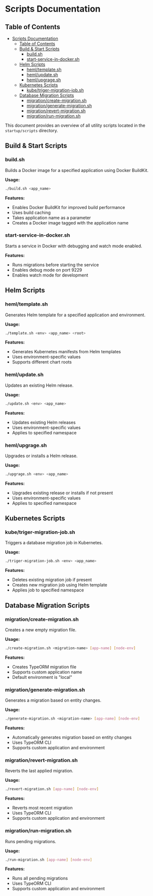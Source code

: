# Scripts Documentation

## Table of Contents

- [Scripts Documentation](#scripts-documentation)
  - [Table of Contents](#table-of-contents)
  - [Build \& Start Scripts](#build--start-scripts)
    - [build.sh](#buildsh)
    - [start-service-in-docker.sh](#start-service-in-dockersh)
  - [Helm Scripts](#helm-scripts)
    - [heml/template.sh](#hemltemplatesh)
    - [heml/update.sh](#hemlupdatesh)
    - [heml/upgrage.sh](#hemlupgragesh)
  - [Kubernetes Scripts](#kubernetes-scripts)
    - [kube/triger-migration-job.sh](#kubetriger-migration-jobsh)
  - [Database Migration Scripts](#database-migration-scripts)
    - [migration/create-migration.sh](#migrationcreate-migrationsh)
    - [migration/generate-migration.sh](#migrationgenerate-migrationsh)
    - [migration/revert-migration.sh](#migrationrevert-migrationsh)
    - [migration/run-migration.sh](#migrationrun-migrationsh)

This document provides an overview of all utility scripts located in the `startup/scripts` directory.

## Build & Start Scripts

### build.sh

Builds a Docker image for a specified application using Docker BuildKit.

**Usage:**

```bash
./build.sh <app_name>
```

**Features:**

- Enables Docker BuildKit for improved build performance
- Uses build caching
- Takes application name as a parameter
- Creates a Docker image tagged with the application name

### start-service-in-docker.sh

Starts a service in Docker with debugging and watch mode enabled.

**Features:**

- Runs migrations before starting the service
- Enables debug mode on port 9229
- Enables watch mode for development

## Helm Scripts

### heml/template.sh

Generates Helm template for a specified application and environment.

**Usage:**

```bash
./template.sh <env> <app_name> <root>
```

**Features:**

- Generates Kubernetes manifests from Helm templates
- Uses environment-specific values
- Supports different chart roots

### heml/update.sh

Updates an existing Helm release.

**Usage:**

```bash
./update.sh <env> <app_name>
```

**Features:**

- Updates existing Helm releases
- Uses environment-specific values
- Applies to specified namespace

### heml/upgrage.sh

Upgrades or installs a Helm release.

**Usage:**

```bash
./upgrage.sh <env> <app_name>
```

**Features:**

- Upgrades existing release or installs if not present
- Uses environment-specific values
- Applies to specified namespace

## Kubernetes Scripts

### kube/triger-migration-job.sh

Triggers a database migration job in Kubernetes.

**Usage:**

```bash
./triger-migration-job.sh <env> <app_name>
```

**Features:**

- Deletes existing migration job if present
- Creates new migration job using Helm template
- Applies job to specified namespace

## Database Migration Scripts

### migration/create-migration.sh

Creates a new empty migration file.

**Usage:**

```bash
./create-migration.sh <migration-name> [app-name] [node-env]
```

**Features:**

- Creates TypeORM migration file
- Supports custom application name
- Default environment is "local"

### migration/generate-migration.sh

Generates a migration based on entity changes.

**Usage:**

```bash
./generate-migration.sh <migration-name> [app-name] [node-env]
```

**Features:**

- Automatically generates migration based on entity changes
- Uses TypeORM CLI
- Supports custom application and environment

### migration/revert-migration.sh

Reverts the last applied migration.

**Usage:**

```bash
./revert-migration.sh [app-name] [node-env]
```

**Features:**

- Reverts most recent migration
- Uses TypeORM CLI
- Supports custom application and environment

### migration/run-migration.sh

Runs pending migrations.

**Usage:**

```bash
./run-migration.sh [app-name] [node-env]
```

**Features:**

- Runs all pending migrations
- Uses TypeORM CLI
- Supports custom application and environment
